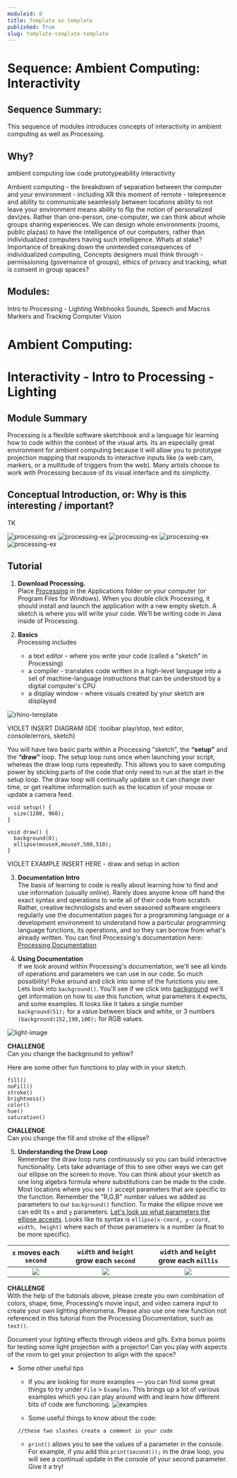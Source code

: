```yaml
---
moduleid: 0
title: Template as template
published: True
slug: template-template-template
---
```

# Sequence: Ambient Computing: Interactivity
## Sequence Summary:
This sequence of modules introduces concepts of interactivity in ambient computing as well as Processing. 
## Why?
ambient computing 
low code prototypeability
interactivity

Ambient computing - the breakdown of separation between the computer and your environment - including XR
this moment of remote - telepresence and ability to communicate seamlessly between locations
ability to not leave your environment means ability to flip the notion of personalized devizes. Rather than one-person, one-computer, we can think about whole groups sharing experiences. We can design whole environments (rooms, public plazas) to have the intelligence of our computers, rather than individualized computers having such intelligence.
Whats at stake? Importance of breaking down the unintended consequences of individualized computing, 
Concepts designers must think through - permissioning (governance of groups), ethics of privacy and tracking, what is consent in group spaces?


## Modules:
Intro to Processing - Lighting
Webhooks
Sounds, Speech and Macros
Markers and Tracking
Computer Vision

Ambient Computing:
===========================================

# Interactivity - Intro to Processing - Lighting
## Module Summary
Processing is a flexible software sketchbook and a language for learning how to code within the context of the visual arts. Its an especially great environment for ambient computing because it will allow you to prototype projection mapping that responds to interactive inputs like (a web cam, markers, or a multitude of triggers from the web). Many artists choose to work with Processing because of its visual interface and its simplicity.

## Conceptual Introduction, or: Why is this interesting / important?

TK

![processing-ex](images/processing-ex-5.gif#img-left)
![processing-ex](images/processing-ex-4.gif#img-left)
![processing-ex](images/processing-ex2.gif#img-left)
![processing-ex](images/processing-ex1.gif#img-left)
![processing-ex](images/low-code.jpeg#img-left)

## Tutorial

1. **Download Processing.**  
Place [Processing](https://processing.org/download) in the Applications folder on your computer (or Program Files for Windows). When you double click Processing, it should install and launch the application with a new empty sketch. A sketch is where you will write your code. We’ll be writing code in Java inside of Processing.

2. **Basics**  
Processing includes 
   * a text editor - where you write your code (called a "sketch" in Processing)
   * a compiler - translates code written in a high-level language into a set of machine-language instructions that can be understood by a digital computer's CPU 
   * a display window - where visuals created by your sketch are displayed

![rhino-template](images/17-160-0-Processing.png#img-left)

VIOLET INSERT DIAGRAM (IDE :toolbar play/stop, text editor, console/errors, sketch)

You will have two basic parts within a Processing "sketch", the **“setup”** and the **“draw”** loop. The setup loop runs once when launching your script, whereas the draw loop runs repeatedly. This allows you to save computing power by sticking parts of the code that only need to run at the start in the setup loop. The draw loop will continually update so it can change over time, or get realtime information such as the location of your mouse or update a camera feed.

```
void setup() {
  size(1280, 960);
}
  
void draw() {
  background(0);
  ellipse(mouseX,mouseY,500,510);
}
```

VIOLET EXAMPLE INSERT HERE - draw and setup in action

3. **Documentation Intro**  
The basis of learning to code is really about learning how to find and use information (usually online). Rarely does anyone know off hand the exact syntax and operations to write all of their code from scratch. Rather, creative technologists and even seasoned software engineers regularly use the documentation pages for a programming language or a development environment to understand how a particular programming language functions, its operations, and so they can borrow from what's already written.
You can find Processing's documentation here:
[Processing Documentation](https://processing.org/reference/)

4. **Using Documentation**  
If we look around within Processing's documentation, we'll see all kinds of operations and parameters we can use in our code. So much possibility! Poke around and click into some of the functions you see. Lets look into `background()`. You'll see if we click into [background](https://processing.org/reference/background_.html) we'll get information on how to use this function, what parameters it expects, and some examples. It looks like it takes a single number `background(51);` for a value between black and white, or 3 numbers `(background(152,190,100);` for RGB values.

![light-image](images/17-160-0-Processing-Background-Color.png#img-left)

**CHALLENGE**  
Can you change the background to yellow?

Here are some other fun functions to play with in your sketch.
```
fill()
noFill()
stroke()
brightness()
color()
hue()
saturation()
```

**CHALLENGE**  
Can you change the fill and stroke of the ellipse?

5. **Understanding the Draw Loop**  
Remember the draw loop runs continuously so you can build interactive functionality. Lets take advantage of this to see other ways we can get our ellipse on the screen to move. You can think about your sketch as one long algebra formula where substitutions can be made to the code. Most locations where you see `()` accept parameters that are specific to the function. Remember the "R,G,B" number values we added as parameters to our `background()` function.
To make the ellipse move we can edit its `x` and `y` parameters. [Let's look up what parameters the ellipse accepts](https://processing.org/reference/ellipse_.html). Looks like its syntax is `ellipse(x-coord, y-coord, width, height)`	where each of those parameters is a number (a float to be more specific).

`x` moves each `second`             |  `width` and `height` grow each `second`         |  `width` and `height` grow each `millis`
:-------------------------:|:-------------------------:|:-------------------------:
![](images/17-160-0-Processing-incremental.gif)  |  ![](images/17-160-0-Processing-step.gif)  |  ![](images/17-160-0-Processing-slow.gif)


**CHALLENGE**  
With the help of the tutorials above, please create you own combination of colors, shape, time, Processing’s movie input, and video camera input to create your own lighting phenomena. Please also use one new function not referenced in this tutorial from the Processing Documentation, such as `text()`.

Document your lighting effects through videos and gifs. Extra bonus points for testing some light projection with a projector! Can you play with aspects of the room to get your projection to align with the space?

* Some other useful tips
   * If you are looking for more examples — you can find some great things to try under `File` > `Examples`. This brings up a lot of various examples which you can play around with and learn how different bits of code are functioning.
   ![examples](images/17-160-0-Processing-Examples.png#img-left)


   * Some useful things to know about the code:  
   
   ```
   //these two slashes create a comment in your code
   ```
   * `print()` allows you to see the values of a parameter in the console. For example, if you add this `print(second());` in the draw loop, you will see a continual update in the console of your second parameter. Give it a try! 
